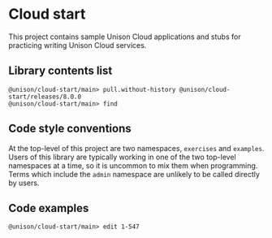 # Cloud start

This project contains sample Unison Cloud applications and stubs for practicing writing Unison Cloud services.

## Library contents list

``` ucm
@unison/cloud-start/main> pull.without-history @unison/cloud-start/releases/8.0.0
@unison/cloud-start/main> find
```

## Code style conventions

At the top-level of this project are two namespaces, `exercises` and `examples`. Users of this library are typically working in one of the two top-level namespaces at a time, so it is uncommon to mix them when programming. Terms which include the `admin` namespace are unlikely to be called directly by users.

## Code examples

``` ucm
@unison/cloud-start/main> edit 1-547
```

